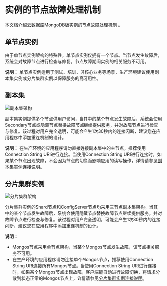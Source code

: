 # 实例的节点故障处理机制

本文档介绍云数据库MongoDB版实例的节点故障处理机制 。

## 单节点实例

由于单节点实例架构的特殊性，单节点实例仅拥有一个节点。当节点发生故障后，系统会对故障节点进行检查与修复。节点故障期间实例的相关服务不可用。

**说明：** 单节点实例适用于测试、培训、非核心业务等场景，生产环境建议使用副本集实例或分片集群实例以保障服务的高可用性。

## 副本集

![](../images/p39716.png "副本集架构")

副本集实例提供多个节点供用户访问，当其中的某个节点发生故障后，系统会使用Secondary节点或隐藏节点替换故障节点继续提供服务，并对故障节点进行检查与修复。该过程对用户完全透明，可能会产生1次30秒内的连接闪断，建议您在应用程序中添加重连机制的设计。

**说明：** 在生产环境的应用程序请勿直接连接副本集中的主节点，推荐使用Connection String URI进行连接。当使用Connection String URI进行连接时，如果某个节点出现故障，不会因为节点的切换而影响应用的读写操作，详情请参见[副本集实例连接说明]()。

## 分片集群实例

![](../images/p39656.png "分片集群架构")

分片集群实例的Shard节点和ConfigServer节点均采用三节点副本集架构。当其中的某个节点发生故障后，系统会使用隐藏节点替换故障节点继续提供服务，并对故障节点进行检查与修复。该过程对用户完全透明，可能会产生1次30秒内的连接闪断，建议您在应用程序中添加重连机制的设计。

**说明：**

-   Mongos节点采用单节点架构，当某个Mongos节点发生故障，该节点相关服务不可用。
-   在生产环境的应用程序请勿连接单个Mongos节点，推荐使用Connection String URI连接所有Mongos节点。当使用Connection String URI进行连接时，如果某个Mongos节点出现故障，客户端能自动进行故障切换，将请求分散到状态正常的Mongos节点上，详情请参见[分片集群实例连接说明]()。

